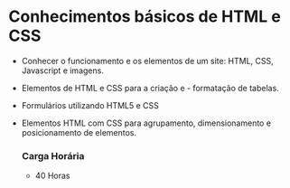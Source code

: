 # Conhecimentos básicos de HTML e CSS

- Conhecer o funcionamento e os elementos de um site: HTML, CSS, Javascript e imagens.

- Elementos de HTML e CSS para a criação e - formatação de tabelas.

- Formulários utilizando HTML5 e CSS

- Elementos HTML com CSS para agrupamento, dimensionamento e posicionamento de elementos.

  

  ### Carga Horária

  * 40 Horas